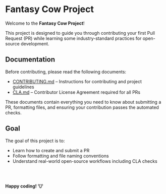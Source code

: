 # Fantasy Cow Project

Welcome to the **Fantasy Cow Project**!  

This project is designed to guide you through contributing your first Pull Request (PR) while learning some industry-standard practices for open-source development.


## Documentation

Before contributing, please read the following documents:

- [CONTRIBUTING.md](./CONTRIBUTING.md) – Instructions for contributing and project guidelines  
- [CLA.md](./CLA.md) – Contributor License Agreement required for all PRs

These documents contain everything you need to know about submitting a PR, formatting files, and ensuring your contribution passes the automated checks.


## Goal

The goal of this project is to:

- Learn how to create and submit a PR  
- Follow formatting and file naming conventions  
- Understand real-world open-source workflows including CLA checks

<br><br>

**Happy coding!** 🐮

